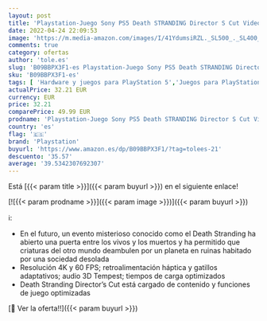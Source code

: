 ```yaml
---
layout: post
title: 'Playstation-Juego Sony PS5 Death STRANDING Director S Cut Videojuegos  Multicolor 9722298'
date: 2022-04-24 22:09:53
image: 'https://m.media-amazon.com/images/I/41YdumsiRZL._SL500_._SL400_.jpg'
comments: true
category: ofertas
author: 'tole.es'
slug: 'B09BBPX3F1-es Playstation-Juego Sony PS5 Death STRANDING Director S Cut...'
sku: 'B09BBPX3F1-es'
tags: [ 'Hardware y juegos para PlayStation 5','Juegos para PlayStation 5','Juguetes','Juguetes electrónicos','Juguetes y juegos','Videojuegos','Videojuegos para niños','playstation','ps5','🇪🇸', ]
actualPrice: 32.21 EUR
currency: EUR
price: 32.21
comparePrice: 49.99 EUR
prodname: 'Playstation-Juego Sony PS5 Death STRANDING Director S Cut Videojuegos  Multicolor 9722298'
country: 'es'
flag: '🇪🇸'
brand: 'Playstation'
buyurl: 'https://www.amazon.es/dp/B09BBPX3F1/?tag=tolees-21'
descuento: '35.57'
average: '39.5342307692307'
---
```


Está [{{< param title >}}]({{< param buyurl >}}) en el siguiente enlace!

[![{{< param prodname >}}]({{< param image >}})]({{< param buyurl >}})

ℹ️:

- En el futuro, un evento misterioso conocido como el Death Stranding ha abierto una puerta entre los vivos y los muertos y ha permitido que criaturas del otro mundo deambulen por un planeta en ruinas habitado por una sociedad desolada
- Resolución 4K y 60 FPS; retroalimentación háptica y gatillos adaptativos; audio 3D Tempest; tiempos de carga optimizados
- Death Stranding Director’s Cut está cargado de contenido y funciones de juego optimizadas

[🛒 Ver la oferta!!]({{< param buyurl >}})

